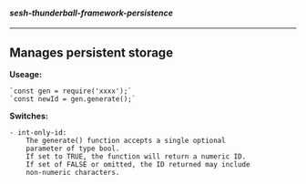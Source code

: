 #### *sesh-thunderball-framework-persistence*
---
## Manages persistent storage

**Useage:**

    `const gen = require('xxxx');`
    `const newId = gen.generate();`

**Switches:**

    - int-only-id:
        The generate() function accepts a single optional
        parameter of type bool. 
        If set to TRUE, the function will return a numeric ID.
        If set of FALSE or omitted, the ID returned may include
        non-numeric characters.
